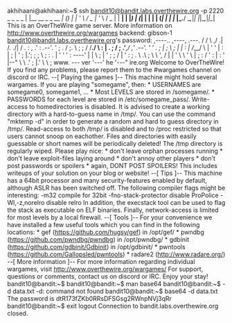 akhihaani@akhihaani:~$ ssh bandit10@bandit.labs.overthewire.org -p 2220 _ _ _ _ | |__ __ _ _ __ __| (_) |_ | '_ \ / _ | '_ \ / _ | | __| | |_) | (_| | | | | (_| | | |_ |_.__/ \__,_|_| |_|\__,_|_|\__| This is an OverTheWire game server. More information on http://www.overthewire.org/wargames backend: gibson-1 bandit10@bandit.labs.overthewire.org's password: ,----.. ,----, .---. / / \ ,/ .| /. ./| / . : , .' : .--'. ' ; . / ;. \ ; ; / /__./ \ : | . ; / ; .'___,/ ,' .--'. ' \' . ; | ; \ ; | | : | /___/ \ | ' ' | : | ; | ' ; |.'; ; ; \ \; : . | ' ' ' : ----' | | \ ; | ' ; \; / | ' : ; . \ .\ ; \ \ ', / | | ' \ \ ' \ | ; : / ' : | : ' |--" \ \ .' ; |.' \ \ ; www. --- ver '---' he '---" ire.org Welcome to OverTheWire! If you find any problems, please report them to the #wargames channel on discord or IRC. --[ Playing the games ]-- This machine might hold several wargames. If you are playing "somegame", then: * USERNAMES are somegame0, somegame1, ... * Most LEVELS are stored in /somegame/. * PASSWORDS for each level are stored in /etc/somegame_pass/. Write-access to homedirectories is disabled. It is advised to create a working directory with a hard-to-guess name in /tmp/. You can use the command "mktemp -d" in order to generate a random and hard to guess directory in /tmp/. Read-access to both /tmp/ is disabled and to /proc restricted so that users cannot snoop on eachother. Files and directories with easily guessable or short names will be periodically deleted! The /tmp directory is regularly wiped. Please play nice: * don't leave orphan processes running * don't leave exploit-files laying around * don't annoy other players * don't post passwords or spoilers * again, DONT POST SPOILERS! This includes writeups of your solution on your blog or website! --[ Tips ]-- This machine has a 64bit processor and many security-features enabled by default, although ASLR has been switched off. The following compiler flags might be interesting: -m32 compile for 32bit -fno-stack-protector disable ProPolice -Wl,-z,norelro disable relro In addition, the execstack tool can be used to flag the stack as executable on ELF binaries. Finally, network-access is limited for most levels by a local firewall. --[ Tools ]-- For your convenience we have installed a few useful tools which you can find in the following locations: * gef (https://github.com/hugsy/gef) in /opt/gef/ * pwndbg (https://github.com/pwndbg/pwndbg) in /opt/pwndbg/ * gdbinit (https://github.com/gdbinit/Gdbinit) in /opt/gdbinit/ * pwntools (https://github.com/Gallopsled/pwntools) * radare2 (http://www.radare.org/) --[ More information ]-- For more information regarding individual wargames, visit http://www.overthewire.org/wargames/ For support, questions or comments, contact us on discord or IRC. Enjoy your stay! bandit10@bandit:~$ bandit10@bandit:~$ man base64 bandit10@bandit:~$ -d data.txt -d: command not found bandit10@bandit:~$ base64 -d data.txt The password is dtR173fZKb0RRsDFSGsg2RWnpNVj3qRr bandit10@bandit:~$ exit logout Connection to bandit.labs.overthewire.org closed.

